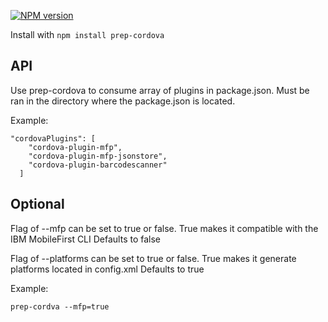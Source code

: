 [![NPM version](https://badge.fury.io/js/badge-list.svg)](http://badge.fury.io/js/badge-list)

Install with `npm install prep-cordova`

## API
Use prep-cordova to consume array of plugins in package.json. Must be ran
in the directory where the package.json is located.

Example:
```
"cordovaPlugins": [
    "cordova-plugin-mfp",
    "cordova-plugin-mfp-jsonstore",
    "cordova-plugin-barcodescanner"
  ]
```

## Optional
Flag of --mfp can be set to true or false.
True makes it compatible with the IBM MobileFirst CLI
Defaults to false

Flag of --platforms can be set to true or false.
True makes it generate platforms located in config.xml
Defaults to true

Example:
```
prep-cordva --mfp=true
```